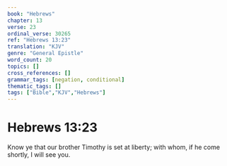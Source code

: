 ```yaml
---
book: "Hebrews"
chapter: 13
verse: 23
ordinal_verse: 30265
ref: "Hebrews 13:23"
translation: "KJV"
genre: "General Epistle"
word_count: 20
topics: []
cross_references: []
grammar_tags: [negation, conditional]
thematic_tags: []
tags: ["Bible","KJV","Hebrews"]
---
```


# Hebrews 13:23

Know ye that our brother Timothy is set at liberty; with whom, if he come shortly, I will see you.
